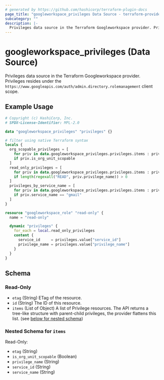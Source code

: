 ```yaml
---
# generated by https://github.com/hashicorp/terraform-plugin-docs
page_title: "googleworkspace_privileges Data Source - terraform-provider-googleworkspace"
subcategory: ""
description: |-
  Privileges data source in the Terraform Googleworkspace provider. Privileges resides under the https://www.googleapis.com/auth/admin.directory.rolemanagement client scope.
---
```


# googleworkspace_privileges (Data Source)

Privileges data source in the Terraform Googleworkspace provider. Privileges resides under the `https://www.googleapis.com/auth/admin.directory.rolemanagement` client scope.

## Example Usage

```terraform
# Copyright (c) HashiCorp, Inc.
# SPDX-License-Identifier: MPL-2.0

data "googleworkspace_privileges" "privileges" {}

# filter using native Terraform syntax
locals {
  org_scopable_privileges = [
    for priv in data.googleworkspace_privileges.privileges.items : priv
    if priv.is_org_unit_scopable
  ]
  read_only_privileges = [
    for priv in data.googleworkspace_privileges.privileges.items : priv
    if length(regexall("READ", priv.privilege_name)) > 0
  ]
  privileges_by_service_name = [
    for priv in data.googleworkspace_privileges.privileges.items : priv
    if priv.service_name == "gmail"
  ]
}

resource "googleworkspace_role" "read-only" {
  name = "read-only"

  dynamic "privileges" {
    for_each = local.read_only_privileges
    content {
      service_id     = privileges.value["service_id"]
      privilege_name = privileges.value["privilege_name"]
    }
  }
}
```

<!-- schema generated by tfplugindocs -->
## Schema

### Read-Only

- `etag` (String) ETag of the resource.
- `id` (String) The ID of this resource.
- `items` (List of Object) A list of Privilege resources. The API returns a tree-like structure with parent-child privileges, the provider flattens this list. (see [below for nested schema](#nestedatt--items))

<a id="nestedatt--items"></a>
### Nested Schema for `items`

Read-Only:

- `etag` (String)
- `is_org_unit_scopable` (Boolean)
- `privilege_name` (String)
- `service_id` (String)
- `service_name` (String)
